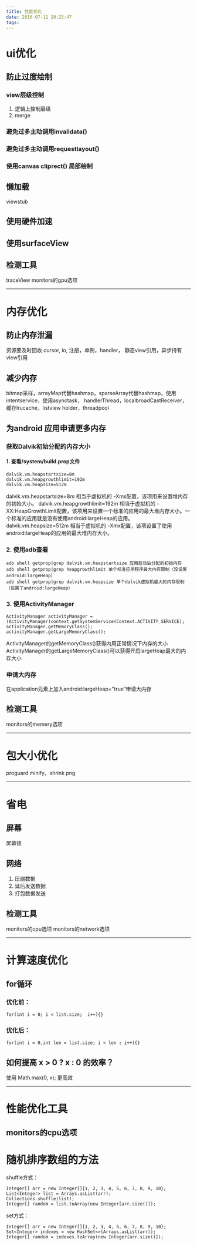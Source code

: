 ```yaml
---
title: 性能优化
date: 2016-07-11 20:25:47
tags:
---
```


# ui优化
## 防止过度绘制
### view层级控制
1. 逻辑上控制层级
2. merge
### 避免过多主动调用invalidata()
### 避免过多主动调用requestlayout()
### 使用canvas cliprect() 局部绘制
## 懒加载
viewstub
## 使用硬件加速
## 使用surfaceView
## 检测工具
traceView 
monitors的gpu选项

------

# 内存优化
## 防止内存泄漏
资源要及时回收 cursor, io, 注册，单例，handler， 静态view引用，异步持有view引用
## 减少内存
bitmap采样，arrayMap代替hashmap，sparseArray代替hashmap，使用intentservice，使用asynctask，
handlerThread，localbroadCastReceiver，缓存lrucache，listview holder，threadpool

## 为android 应用申请更多内存
### 获取Dalvik初始分配的内存大小
#### 1. 查看/system/build.prop文件
```
dalvik.vm.heapstartsize=8m
dalvik.vm.heapgrowthlimit=192m
dalvik.vm.heapsize=512m
```
dalvik.vm.heapstartsize=8m 相当于虚拟机的 -Xms配置，该项用来设置堆内存的初始大小。
dalvik.vm.heapgrowthlimit=192m 相当于虚拟机的 -XX:HeapGrowthLimit配置，该项用来设置一个标准的应用的最大堆内存大小。一个标准的应用就是没有使用android:largeHeap的应用。
dalvik.vm.heapsize=512m 相当于虚拟机的 -Xmx配置，该项设置了使用android:largeHeap的应用的最大堆内存大小。
### 2. 使用adb查看
```
adb shell getprop|grep dalvik.vm.heapstartsize 应用启动后分配的初始内存
adb shell getprop|grep heapgrowthlimit 单个标准应用程序最大内存限制（没设置android:largeHeap）
adb shell getprop|grep dalvik.vm.heapsize 单个dalvik虚拟机最大的内存限制（设置了android:largeHeap）
```
### 3. 使用ActivityManager
```
ActivityManager activityManager =(ActivityManager)context.getSystemService(Context.ACTIVITY_SERVICE);
activityManager.getMemoryClass();
activityManager.getLargeMemoryClass();
```
ActivityManager的getMemoryClass()获得内用正常情况下内存的大小
ActivityManager的getLargeMemoryClass()可以获得开启largeHeap最大的内存大小

### 申请大内存
在application元素上加入android:largeHeap=”true”申请大内存

## 检测工具
monitors的memery选项

------

# 包大小优化
proguard minify，shrink png

------

# 省电
## 屏幕
屏幕锁
## 网络
1. 压缩数据
2. 延后发送数据
3. 打包数据发送
## 检测工具
monitors的cpu选项
monitors的network选项

------

# 计算速度优化
## for循环
### 优化前：
```
for(int i = 0; i < list.size;  i++){}
```
### 优化后：
```
for(int i = 0,int len = list.size; i < len ; i++){}
```
## 如何提高 x > 0 ? x : 0 的效率？
使用 Math.max(0, x); 更高效

------

# 性能优化工具
## monitors的cpu选项


# 随机排序数组的方法
shuffle方式：
```
Integer[] arr = new Integer[]{1, 2, 3, 4, 5, 6, 7, 8, 9, 10};
List<Integer> list = Arrays.asList(arr);
Collections.shuffle(list);
Integer[] random = list.toArray(new Integer[arr.size()]);
```

set方式：
```
Integer[] arr = new Integer[]{1, 2, 3, 4, 5, 6, 7, 8, 9, 10};
Set<Integer> indexes = new HashSet<>(Arrays.asList(arr));
Integer[] random = indexes.toArray(new Integer[arr.size()]);
```



